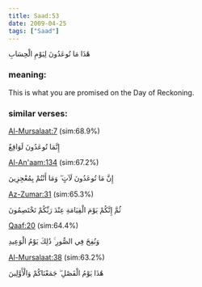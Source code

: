 ```yaml
---
title: Saad:53
date: 2009-04-25
tags: ["Saad"]
---
```

هَٰذَا مَا تُوعَدُونَ لِيَوْمِ الْحِسَابِ
### meaning: 
This is what you are promised on the Day of Reckoning.
### similar verses: 

[Al-Mursalaat:7](/77/7) (sim:68.9%)

إِنَّمَا تُوعَدُونَ لَوَاقِعٌ

[Al-An'aam:134](/6/134) (sim:67.2%)

إِنَّ مَا تُوعَدُونَ لَآتٍ ۖ وَمَا أَنْتُمْ بِمُعْجِزِينَ

[Az-Zumar:31](/39/31) (sim:65.3%)

ثُمَّ إِنَّكُمْ يَوْمَ الْقِيَامَةِ عِنْدَ رَبِّكُمْ تَخْتَصِمُونَ

[Qaaf:20](/50/20) (sim:64.4%)

وَنُفِخَ فِي الصُّورِ ۚ ذَٰلِكَ يَوْمُ الْوَعِيدِ

[Al-Mursalaat:38](/77/38) (sim:63.2%)

هَٰذَا يَوْمُ الْفَصْلِ ۖ جَمَعْنَاكُمْ وَالْأَوَّلِينَ
